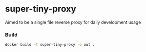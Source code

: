 # super-tiny-proxy

Aimed to be a single file reverse proxy for daily development usage

### Build

```bash
docker build -t super-tiny-proxy -o out . 
```